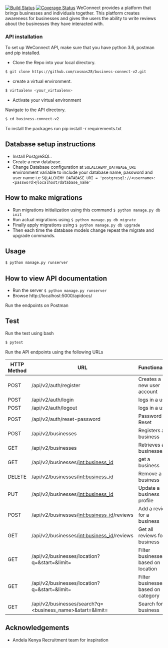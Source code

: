 [![Build Status](https://travis-ci.org/cosmas28/business-connect-v2.svg?branch=develop)](https://travis-ci.org/cosmas28/business-connect-v2)
[![Coverage Status](https://coveralls.io/repos/github/cosmas28/business-connect-v2/badge.svg?branch=master)](https://coveralls.io/github/cosmas28/business-connect-v2?branch=master)
WeConnect provides a platform that brings businesses and individuals together.
This platform creates awareness for businesses and gives the users the ability
to write reviews about the businesses they have interacted with.

### API installation
To set up WeConnect API, make sure that you have python 3.6, postman and pip installed.

* Clone the Repo into your local directory.

```bash
$ git clone https://github.com/cosmas28/business-connect-v2.git
```

* create a virtual environment.

```bash
$ virtualenv <your_virtualenv>
```

* Activate your virtual environment

Navigate to the API directory.

```bash
$ cd business-connect-v2
```

To install the packages run pip install -r requirements.txt

## Database setup instructions

* Install PostgreSQL.
* Create a new database.
* Change Database configuration at `SQLALCHEMY_DATABASE_URI` environment variable to include your database name, password
    and user name i.e `SQLALCHEMY_DATABASE_URI = 'postgresql://<username>:<password>@localhost/database_name'`

## How to make migrations

* Run migrations initialization using this command `$ python manage.py db init`
* Run actual migrations using `$ python manage.py db migrate`
* Finally apply migrations using `$ python manage.py db upgrade`
* Then each time the database models change repeat the migrate and upgrade commands.

## Usage

```bash
$ python manage.py runserver
```

## How to view API documentation

* Run the server `$ python manage.py runserver`
* Browse http://localhost:5000/apidocs/

Run the endpoints on Postman

## Test

Run the test using bash
```bash
$ pytest
```

Run the API endpoints using the following URLs

HTTP Method | URL | Functionality
----------- | --- | -------------
POST | /api/v2/auth/register | Creates a new user account
POST | /api/v2/auth/login | logs in a user
POST | /api/v2/auth/logout | logs in a user
POST | /api/v2/auth/reset-password | Password Reset
POST | /api/v2/businesses | Registers a business
GET | /api/v2/businesses | Retrieves all businesses
GET | /api/v2/businesses/<int:business_id> | get a business
DELETE | /api/v2/businesses/<int:business_id> | Remove a business
PUT | /api/v2/businesses/<int:business_id> | Update a business profile
POST | /api/v2/businesses/<int:business_id>/reviews | Add a review for a business
GET | /api/v2/businesses/<int:business_id>/reviews | Get all reviews for a business
GET | /api/v2/businesses/location?q=<location>&start=<start>&limit=<limit> | Filter businesses based on location
GET | /api/v2/businesses/location?q=<category>&start=<start>&limit=<limit> | Filter businesses based on category
GET | /api/v2/businesses/search?q=<business_name>&start=<start>&limit=<limit> | Search for a business

## Acknowledgements

* Andela Kenya Recruitment team for inspiration
